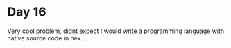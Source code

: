 # Day 16

Very cool problem, didnt expect I would write a programming language with native source code in hex...

